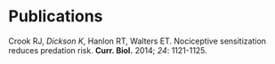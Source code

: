 # Publications

Crook RJ, *Dickson K*, Hanlon RT, Walters ET.  Nociceptive sensitization reduces predation risk.  **Curr. Biol.** 2014; *24*: 1121-1125.

